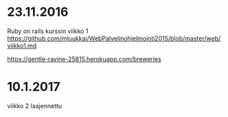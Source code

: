 # 23.11.2016

Ruby on rails kurssin viikko 1
https://github.com/mluukkai/WebPalvelinohjelmointi2015/blob/master/web/viikko1.md

https://gentle-ravine-25815.herokuapp.com/breweries

# 10.1.2017
viikko 2 laajennettu
